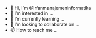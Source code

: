 - 👋 Hi, I’m @Irfanmanajemeninformatika
- 👀 I’m interested in ...
- 🌱 I’m currently learning ...
- 💞️ I’m looking to collaborate on ...
- 📫 How to reach me ...

<!---
Irfanmanajemeninformatika/Irfanmanajemeninformatika is a ✨ special ✨ repository because its `README.md` (this file) appears on your GitHub profile.
You can click the Preview link to take a look at your changes.
--->

